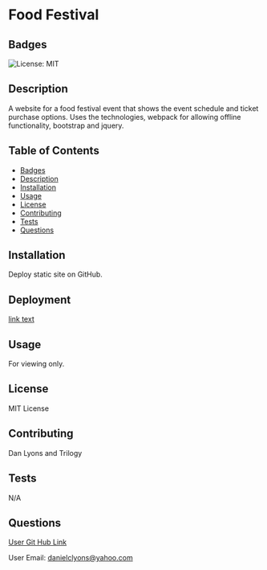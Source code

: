 # Food Festival  

## Badges

![License: MIT](https://img.shields.io/badge/License-MIT-yellow.svg)

## Description

A website for a food festival event that shows the event schedule and ticket purchase options. Uses the technologies, webpack for allowing offline functionality, bootstrap and jquery.

## Table of Contents
* [Badges](#badges)
* [Description](#description)
* [Installation](#installation)
* [Usage](#usage)
* [License](#license)
* [Contributing](#contributing)
* [Tests](#tests)
* [Questions](#questions)

## Installation

Deploy static site on GitHub.

## Deployment

[link text](URL "Deployed App")

## Usage 

For viewing only.

## License

MIT License

## Contributing

Dan Lyons and Trilogy

## Tests

N/A

## Questions

[User Git Hub Link](https://github.com/https://github.com/dancl6/food-festival/  "Git Hub Link")

User Email: danielclyons@yahoo.com
